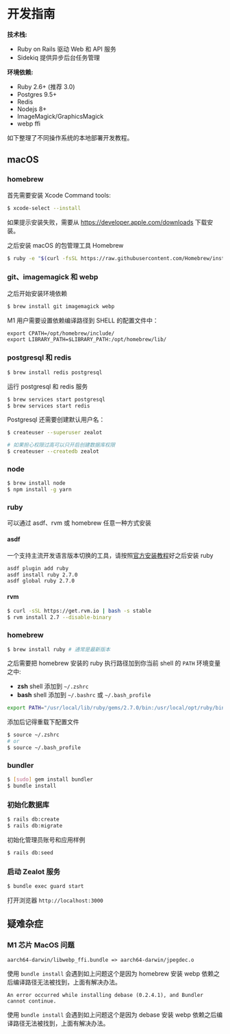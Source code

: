 # 开发指南

**技术栈:**

- Ruby on Rails 驱动 Web 和 API 服务
- Sidekiq 提供异步后台任务管理

**环境依赖:**

- Ruby 2.6+ (推荐 3.0)
- Postgres 9.5+
- Redis
- Nodejs 8+
- ImageMagick/GraphicsMagick
- webp ffi

如下整理了不同操作系统的本地部署开发教程。

## macOS

### homebrew

首先需要安装 Xcode Command tools:

```bash
$ xcode-select --install
```

如果提示安装失败，需要从 https://developer.apple.com/downloads 下载安装。

之后安装 macOS 的包管理工具 Homebrew

```bash
$ ruby -e "$(curl -fsSL https://raw.githubusercontent.com/Homebrew/install/master/install)"
```

### git、imagemagick 和 webp

之后开始安装环境依赖

```bash
$ brew install git imagemagick webp
```

M1 用户需要设置依赖编译路径到 SHELL 的配置文件中：

```
export CPATH=/opt/homebrew/include/
export LIBRARY_PATH=$LIBRARY_PATH:/opt/homebrew/lib/
```

### postgresql 和 redis

```bash
$ brew install redis postgresql
```

运行 postgresql 和 redis 服务

```bash
$ brew services start postgresql
$ brew services start redis
```

Postgresql 还需要创建默认用户名：

```bash
$ createuser --superuser zealot

# 如果担心权限过高可以只开启创建数据库权限
$ createuser --createdb zealot
```

### node

```bash
$ brew install node
$ npm install -g yarn
```

### ruby

可以通过 asdf、rvm 或 homebrew 任意一种方式安装

#### asdf

一个支持主流开发语言版本切换的工具，请按照[官方安装教程](http://asdf-vm.com/guide/getting-started.html)好之后安装 ruby

```bash
asdf plugin add ruby
asdf install ruby 2.7.0
asdf global ruby 2.7.0
```

#### rvm

```bash
$ curl -sSL https://get.rvm.io | bash -s stable
$ rvm install 2.7 --disable-binary
```

### homebrew

```bash
$ brew install ruby # 通常是最新版本
```

之后需要把 homebrew 安装的 ruby 执行路径加到你当前 shell 的 `PATH` 环境变量之中:

- **zsh** shell 添加到 `~/.zshrc`
- **bash** shell 添加到 `~/.bashrc` 或 `~/.bash_profile`

```bash
export PATH="/usr/local/lib/ruby/gems/2.7.0/bin:/usr/local/opt/ruby/bin:$PATH"
```

添加后记得重载下配置文件

```bash
$ source ~/.zshrc
# or
$ source ~/.bash_profile
```

### bundler

```bash
$ [sudo] gem install bundler
$ bundle install
```

### 初始化数据库

```bash
$ rails db:create
$ rails db:migrate
```

初始化管理员账号和应用样例

```bash
$ rails db:seed
```

### 启动 Zealot 服务

```bash
$ bundle exec guard start
```

打开浏览器 `http://localhost:3000`

## 疑难杂症

### M1 芯片 MacOS 问题

```
aarch64-darwin/libwebp_ffi.bundle => aarch64-darwin/jpegdec.o
```

使用 `bundle install` 会遇到如上问题这个是因为 homebrew 安装 webp 依赖之后编译路径无法被找到，上面有解决办法。

```
An error occurred while installing debase (0.2.4.1), and Bundler cannot continue.
```

使用 `bundle install` 会遇到如上问题这个是因为 debase  安装 webp 依赖之后编译路径无法被找到，上面有解决办法。
